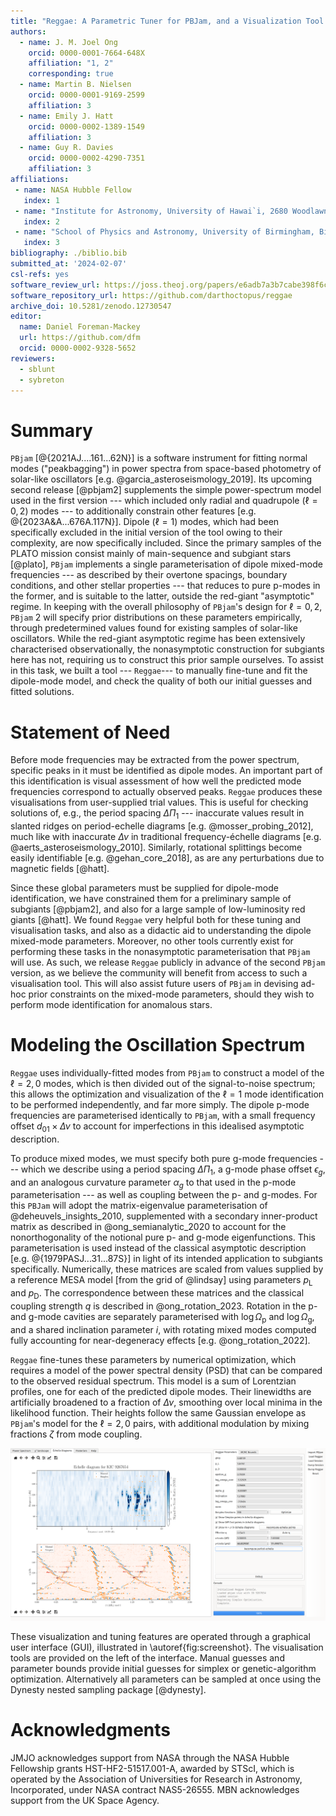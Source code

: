 ```yaml
---
title: "Reggae: A Parametric Tuner for PBJam, and a Visualization Tool for Red Giant Oscillation Spectra"
authors:
  - name: J. M. Joel Ong
    orcid: 0000-0001-7664-648X
    affiliation: "1, 2"
    corresponding: true
  - name: Martin B. Nielsen
    orcid: 0000-0001-9169-2599
    affiliation: 3
  - name: Emily J. Hatt
    orcid: 0000-0002-1389-1549
    affiliation: 3
  - name: Guy R. Davies
    orcid: 0000-0002-4290-7351
    affiliation: 3
affiliations:
 - name: NASA Hubble Fellow
   index: 1
 - name: "Institute for Astronomy, University of Hawai`i, 2680 Woodlawn Drive, Honolulu, HI 96822, USA"
   index: 2
 - name: "School of Physics and Astronomy, University of Birmingham, Birmingham B15 2TT, UK"
   index: 3
bibliography: ./biblio.bib
submitted_at: '2024-02-07'
csl-refs: yes
software_review_url: https://joss.theoj.org/papers/e6adb7a3b7cabe398f6c23297da1d3b3
software_repository_url: https://github.com/darthoctopus/reggae
archive_doi: 10.5281/zenodo.12730547
editor:
  name: Daniel Foreman-Mackey
  url: https://github.com/dfm
  orcid: 0000-0002-9328-5652
reviewers:
  - sblunt
  - sybreton
---
```


# Summary

`PBjam` [@{2021AJ....161...62N}] is a software instrument for fitting normal modes ("peakbagging") in power spectra from space-based photometry of solar-like oscillators [e.g. @garcia_asteroseismology_2019]. Its upcoming second release [@pbjam2] supplements the simple power-spectrum model used in the first version --- which included only radial and quadrupole ($\ell = 0, 2$) modes --- to additionally constrain other features [e.g. @{2023A&A...676A.117N}]. Dipole ($\ell = 1$) modes, which had been specifically excluded in the initial version of the tool owing to their complexity, are now specifically included. Since the primary samples of the PLATO mission consist mainly of main-sequence and subgiant stars [@plato], `PBjam` implements a single parameterisation of dipole mixed-mode frequencies --- as described by their overtone spacings, boundary conditions, and other stellar properties --- that reduces to pure p-modes in the former, and is suitable to the latter, outside the red-giant "asymptotic" regime. In keeping with the overall philosophy of `PBjam`'s design for $\ell = 0,2$, `PBjam` 2 will specify prior distributions on these parameters empirically, through predetermined values found for existing samples of solar-like oscillators. While the red-giant asymptotic regime has been extensively characterised observationally, the nonasymptotic construction for subgiants here has not, requiring us to construct this prior sample ourselves. To assist in this task, we built a tool --- `Reggae`--- to manually fine-tune and fit the dipole-mode model, and check the quality of both our initial guesses and fitted solutions.

# Statement of Need

Before mode frequencies may be extracted from the power spectrum, specific peaks in it must be identified as dipole modes. An important part of this identification is visual assessment of how well the predicted mode frequencies correspond to actually observed peaks. `Reggae` produces these visualisations from user-supplied trial values. This is useful for checking solutions of, e.g., the period spacing $\Delta\Pi_1$ --- inaccurate values result in slanted ridges on period-echelle diagrams [e.g. @mosser_probing_2012], much like with inaccurate $\Delta\nu$ in traditional frequency-échelle diagrams [e.g. @aerts_asteroseismology_2010]. Similarly, rotational splittings become easily identifiable [e.g. @gehan_core_2018], as are any perturbations due to magnetic fields [@hatt].

Since these global parameters must be supplied for dipole-mode identification, we have constrained them for a preliminary sample of subgiants [@pbjam2], and also for a large sample of low-luminosity red giants [@hatt]. We found `Reggae` very helpful both for these tuning and visualisation tasks, and also as a didactic aid to understanding the dipole mixed-mode parameters. Moreover, no other tools currently exist for performing these tasks in the nonasymptotic parameterisation that `PBjam` will use. As such, we release `Reggae` publicly in advance of the second `PBjam` version, as we believe the community will benefit from access to such a visualisation tool. This will also assist future users of `PBjam` in devising ad-hoc prior constraints on the mixed-mode parameters, should they wish to perform mode identification for anomalous stars.

# Modeling the Oscillation Spectrum

`Reggae` uses individually-fitted modes from `PBjam` to construct a model of the $\ell=2,0$ modes, which is then divided out of the signal-to-noise spectrum; this allows the optimization and visualization of the $\ell=1$ mode identification to be performed independently, and far more simply. The dipole p-mode frequencies are parameterised identically to `PBjam`, with a small frequency offset $d_{01} \times \Delta\nu$ to account for imperfections in this idealised asymptotic description.

To produce mixed modes, we must specify both pure g-mode frequencies --- which we describe using a period spacing $\Delta\Pi_1$, a g-mode phase offset $\epsilon_g$, and an analogous curvature parameter $\alpha_g$ to that used in the p-mode parameterisation --- as well as coupling between the p- and g-modes. For this `PBJam` will adopt the matrix-eigenvalue parameterisation of @deheuvels_insights_2010, supplemented with a secondary inner-product matrix as described in @ong_semianalytic_2020 to account for the nonorthogonality of the notional pure p- and g-mode eigenfunctions. This parameterisation is used instead of the classical asymptotic description [e.g. @{1979PASJ...31...87S}] in light of its intended application to subgiants specifically. Numerically, these matrices are scaled from values supplied by a reference MESA model [from the grid of @lindsay] using parameters $p_\mathrm{L}$ and $p_\mathrm{D}$. The correspondence between these matrices and the classical coupling strength $q$ is described in @ong_rotation_2023. Rotation in the p- and g-mode cavities are separately parameterised with $\log \Omega_\mathrm{p}$ and $\log \Omega_\mathrm{g}$, and a shared inclination parameter $i$, with rotating mixed modes computed fully accounting for near-degeneracy effects [e.g. @ong_rotation_2022].

`Reggae` fine-tunes these parameters by numerical optimization, which requires a model of the power spectral density (PSD) that can be compared to the observed residual spectrum. This model is a sum of Lorentzian profiles, one for each of the predicted dipole modes. Their linewidths are artificially broadened to a fraction of $\Delta\nu$, smoothing over local minima in the likelihood function. Their heights follow the same Gaussian envelope as `PBjam`'s model for the $\ell=2,0$ pairs, with additional modulation by mixing fractions $\zeta$ from mode coupling.

![Screenshot of the GUI showing visualisation panel and manual inputs.\label{fig:screenshot}](echelle.png)

These visualization and tuning features are operated through a graphical user interface (GUI), illustrated in \autoref{fig:screenshot}. The visualisation tools are provided on the left of the interface. Manual guesses and parameter bounds provide initial guesses for simplex or genetic-algorithm optimization. Alternatively all parameters can be sampled at once using the Dynesty nested sampling package [@dynesty].

# Acknowledgments

JMJO acknowledges support from NASA through the NASA Hubble Fellowship grants HST-HF2-51517.001-A, awarded by STScI, which is operated by the Association of Universities for Research in Astronomy, Incorporated, under NASA contract NAS5-26555. MBN acknowledges support from the UK Space Agency.
